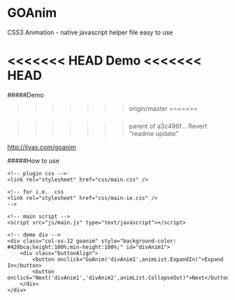 GOAnim
======

CSS3 Animation - native javascript  helper file easy to use 

<<<<<<< HEAD
Demo
<<<<<<< HEAD
=======
#####Demo
>>>>>>> origin/master
=======
#####
>>>>>>> parent of a3c496f... Revert "readme update"

http://ilyax.com/goanim


#####How to use 

    <!-- plugin css -->
    <link rel="stylesheet" href="css/main.css" />
    
    <!-- for i.e.  css 
    <link rel="stylesheet" href="css/main-ie.css" />
    -->
    
    <!-- main script -->
    <script src="js/main.js" type="text/javascript"></script>
    
    <!-- demo div -->
    <div class="col-xs-12 goanim" style="background-color: #428bca;height:100%;min-height:100%;" id="divAnim1">
        <div class="buttonAlign">
            <button onclick="GoAnim('divAnim1',animList.ExpandIn)">Expand In</button>
            <button onclick="Next('divAnim1','divAnim2',animList.CollapseOut)">Next</button>
        </div>
    </div>
